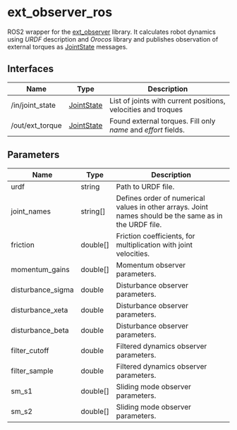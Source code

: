 # ext_observer_ros

ROS2 wrapper for the [ext_observer](https://github.com/mikhel1984/ext_observer) library.
It calculates robot dynamics using *URDF* description and *Orocos* library and publishes observation
of external torques as [JointState](https://docs.ros.org/en/noetic/api/sensor_msgs/html/msg/JointState.html) messages.

## Interfaces

| Name | Type | Description |
|------|------|-------------|
| /in/joint_state | [JointState](https://docs.ros.org/en/noetic/api/sensor_msgs/html/msg/JointState.html) | List of joints with current positions, velocities and troques |
| /out/ext_torque | [JointState](https://docs.ros.org/en/noetic/api/sensor_msgs/html/msg/JointState.html) | Found external torques. Fill only _name_ and _effort_ fields. |

## Parameters

| Name | Type | Description |
|------|------|-------------|
| urdf | string | Path to URDF file. |
| joint_names | string[] | Defines order of numerical values in other arrays. Joint names should be the same as in the URDF file. |
| friction | double[] | Friction coefficients, for multiplication with joint velocities. |
| momentum_gains | double[] | Momentum observer parameters. |
| disturbance_sigma | double | Disturbance observer parameters. |
| disturbance_xeta | double | Disturbance observer parameters. |
| disturbance_beta | double | Disturbance observer parameters. |
| filter_cutoff | double | Filtered dynamics observer parameters. |
| filter_sample | double | Filtered dynamics observer parameters. |
| sm_s1 | double[] | Sliding mode observer parameters. |
| sm_s2 | double[] | Sliding mode observer parameters. |
